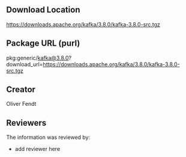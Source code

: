 ## Download Location

https://downloads.apache.org/kafka/3.8.0/kafka-3.8.0-src.tgz

## Package URL (purl)

pkg:generic/kafka@3.8.0?download_url=https://downloads.apache.org/kafka/3.8.0/kafka-3.8.0-src.tgz

## Creator

Oliver Fendt

## Reviewers

The information was reviewed by:

* add reviewer here
